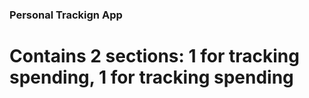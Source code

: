 ### Personal Trackign App ###
# Contains 2 sections: 1 for tracking spending, 1 for tracking spending
